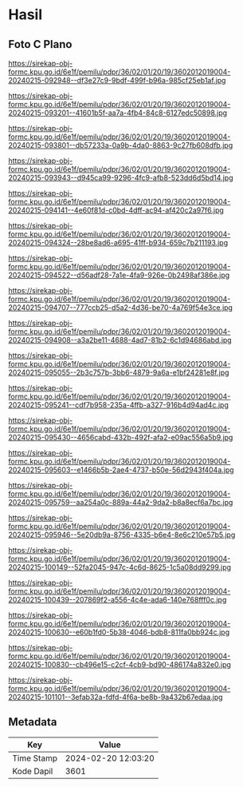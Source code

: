 # Hasil

## Foto C Plano

https://sirekap-obj-formc.kpu.go.id/6e1f/pemilu/pdpr/36/02/01/20/19/3602012019004-20240215-092948--df3e27c9-9bdf-499f-b96a-985cf25eb1af.jpg

https://sirekap-obj-formc.kpu.go.id/6e1f/pemilu/pdpr/36/02/01/20/19/3602012019004-20240215-093201--41601b5f-aa7a-4fb4-84c8-6127edc50898.jpg

https://sirekap-obj-formc.kpu.go.id/6e1f/pemilu/pdpr/36/02/01/20/19/3602012019004-20240215-093801--db57233a-0a9b-4da0-8863-9c27fb608dfb.jpg

https://sirekap-obj-formc.kpu.go.id/6e1f/pemilu/pdpr/36/02/01/20/19/3602012019004-20240215-093943--d945ca99-9296-4fc9-afb8-523dd6d5bd14.jpg

https://sirekap-obj-formc.kpu.go.id/6e1f/pemilu/pdpr/36/02/01/20/19/3602012019004-20240215-094141--4e60f81d-c0bd-4dff-ac94-af420c2a97f6.jpg

https://sirekap-obj-formc.kpu.go.id/6e1f/pemilu/pdpr/36/02/01/20/19/3602012019004-20240215-094324--28be8ad6-a695-41ff-b934-659c7b211193.jpg

https://sirekap-obj-formc.kpu.go.id/6e1f/pemilu/pdpr/36/02/01/20/19/3602012019004-20240215-094522--d56adf28-7a1e-4fa9-926e-0b2498af386e.jpg

https://sirekap-obj-formc.kpu.go.id/6e1f/pemilu/pdpr/36/02/01/20/19/3602012019004-20240215-094707--777ccb25-d5a2-4d36-be70-4a769f54e3ce.jpg

https://sirekap-obj-formc.kpu.go.id/6e1f/pemilu/pdpr/36/02/01/20/19/3602012019004-20240215-094908--a3a2be11-4688-4ad7-81b2-6c1d94686abd.jpg

https://sirekap-obj-formc.kpu.go.id/6e1f/pemilu/pdpr/36/02/01/20/19/3602012019004-20240215-095055--2b3c757b-3bb6-4879-9a6a-e1bf24281e8f.jpg

https://sirekap-obj-formc.kpu.go.id/6e1f/pemilu/pdpr/36/02/01/20/19/3602012019004-20240215-095241--cdf7b958-235a-4ffb-a327-916b4d94ad4c.jpg

https://sirekap-obj-formc.kpu.go.id/6e1f/pemilu/pdpr/36/02/01/20/19/3602012019004-20240215-095430--4656cabd-432b-492f-afa2-e09ac556a5b9.jpg

https://sirekap-obj-formc.kpu.go.id/6e1f/pemilu/pdpr/36/02/01/20/19/3602012019004-20240215-095603--e1466b5b-2ae4-4737-b50e-56d2943f404a.jpg

https://sirekap-obj-formc.kpu.go.id/6e1f/pemilu/pdpr/36/02/01/20/19/3602012019004-20240215-095759--aa254a0c-889a-44a2-9da2-b8a8ecf6a7bc.jpg

https://sirekap-obj-formc.kpu.go.id/6e1f/pemilu/pdpr/36/02/01/20/19/3602012019004-20240215-095946--5e20db9a-8756-4335-b6e4-8e6c210e57b5.jpg

https://sirekap-obj-formc.kpu.go.id/6e1f/pemilu/pdpr/36/02/01/20/19/3602012019004-20240215-100149--52fa2045-947c-4c6d-8625-1c5a08dd9299.jpg

https://sirekap-obj-formc.kpu.go.id/6e1f/pemilu/pdpr/36/02/01/20/19/3602012019004-20240215-100439--207869f2-a556-4c4e-ada6-140e768fff0c.jpg

https://sirekap-obj-formc.kpu.go.id/6e1f/pemilu/pdpr/36/02/01/20/19/3602012019004-20240215-100630--e60b1fd0-5b38-4046-bdb8-811fa0bb924c.jpg

https://sirekap-obj-formc.kpu.go.id/6e1f/pemilu/pdpr/36/02/01/20/19/3602012019004-20240215-100830--cb496e15-c2cf-4cb9-bd90-486174a832e0.jpg

https://sirekap-obj-formc.kpu.go.id/6e1f/pemilu/pdpr/36/02/01/20/19/3602012019004-20240215-101101--3efab32a-fdfd-4f6a-be8b-9a432b67edaa.jpg


## Metadata

| Key        | Value               |
| ---------- | ------------------- |
| Time Stamp | 2024-02-20 12:03:20 |
| Kode Dapil | 3601                |



